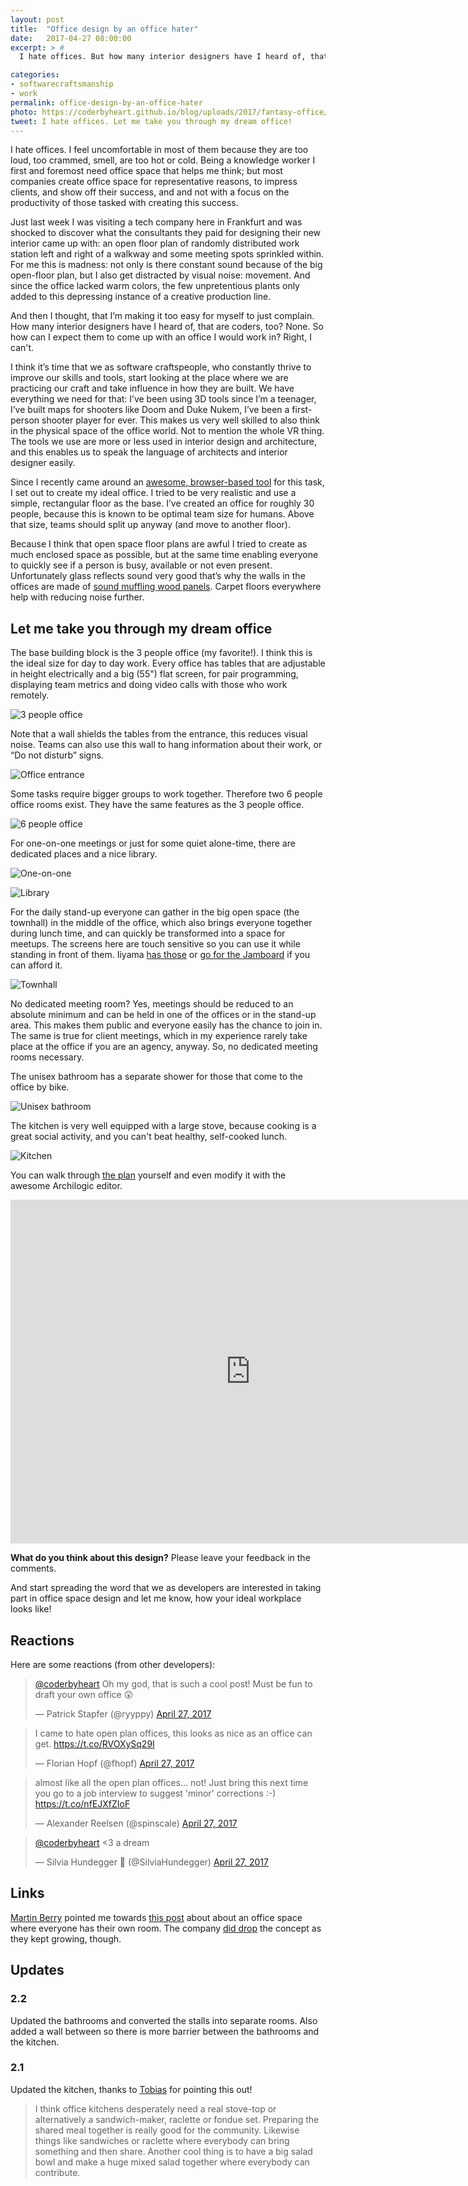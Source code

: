 ```yaml
---
layout: post
title:  "Office design by an office hater"
date:   2017-04-27 08:00:00
excerpt: > #
  I hate offices. But how many interior designers have I heard of, that are coders, too? Let me take you through my dream office!

categories:
- softwarecraftsmanship
- work
permalink: office-design-by-an-office-hater
photo: https://coderbyheart.github.io/blog/uploads/2017/fantasy-office/3-people-office-2k.jpg
tweet: I hate offices. Let me take you through my dream office!
---
```


I hate offices. I feel uncomfortable in most of them because they are too loud, too crammed, smell, are too hot or cold. Being a knowledge worker I first and foremost need office space that helps me think; but most companies create office space for representative reasons, to impress clients, and show off their success, and and not with a focus on the productivity of those tasked with creating this success.

Just last week I was visiting a tech company here in Frankfurt and was shocked to discover what the consultants they paid for designing their new interior came up with: an open floor plan of randomly distributed work station left and right of a walkway and some meeting spots sprinkled within. For me this is madness: not only is there constant sound because of the big open-floor plan, but I also get distracted by visual noise: movement. And since the office lacked warm colors, the few unpretentious plants only added to this depressing instance of a creative production line.

And then I thought, that I’m making it too easy for myself to just complain. How many interior designers have I heard of, that are coders, too? None. So how can I expect them to come up with an office I would work in? Right, I can't.

I think it’s time that we as software craftspeople, who constantly thrive to improve our skills and tools, start looking at the place where we are practicing our craft and take influence in how they are built. We have everything we need for that: I’ve been using 3D tools since I’m a teenager, I’ve built maps for shooters like Doom and Duke Nukem, I’ve been a first-person shooter player for ever. This makes us very well skilled to also think in the physical space of the office world. Not to mention the whole VR thing. The tools we use are more or less used in interior design and architecture, and this enables us to speak the language of architects and interior designer easily.

Since I recently came around an [awesome, browser-based tool](https://spaces.archilogic.com/explore) for this task, I set out to create my ideal office. I tried to be very realistic and use a simple, rectangular floor as the base. I’ve created an office for roughly 30 people, because this is known to be optimal team size for humans. Above that size, teams should split up anyway (and move to another floor).

Because I think that open space floor plans are awful I tried to create as much enclosed space as possible, but at the same time enabling everyone to quickly see if a person is busy, available or not even present. Unfortunately glass reflects sound very good that’s why the walls in the offices are made of [sound muffling wood panels](http://swedese.com/products/accessories/noton). Carpet floors everywhere help with reducing noise further.

## Let me take you through my dream office

The base building block is the 3 people office (my favorite!). I think this is the ideal size for day to day work. Every office has tables that are adjustable in height electrically and a big (55") flat screen, for pair programming, displaying team metrics and doing video calls with those who work remotely.

![3 people office](https://coderbyheart.github.io/blog/uploads/2017/fantasy-office/3-people-office-2k.jpg)

Note that a wall shields the tables from the entrance, this reduces visual noise. Teams can also use this wall to hang information about their work, or “Do not disturb” signs.

![Office entrance](https://coderbyheart.github.io/blog/uploads/2017/fantasy-office/office-entrance-2k.jpg)

Some tasks require bigger groups to work together. Therefore two 6 people office rooms exist. They have the same features as the 3 people office.

![6 people office](https://coderbyheart.github.io/blog/uploads/2017/fantasy-office/6-people-office-2k.jpg)

For one-on-one meetings or just for some quiet alone-time, there are dedicated places and a nice library.

![One-on-one](https://coderbyheart.github.io/blog/uploads/2017/fantasy-office/one-on-one-2k.jpg)

![Library](https://coderbyheart.github.io/blog/uploads/2017/fantasy-office/library-2k.jpg)

For the daily stand-up everyone can gather in the big open space (the townhall) in the middle of the office, which also brings everyone together during lunch time, and can quickly be transformed into a space for meetups. The screens here are touch sensitive so you can use it while standing in front of them. Iiyama [has those](http://amzn.to/2q9qvoQ) or [go for the Jamboard](https://gsuite.google.com/jamboard/) if you can afford it.

![Townhall](https://coderbyheart.github.io/blog/uploads/2017/fantasy-office/townhall-2k.jpg)

No dedicated meeting room? Yes, meetings should be reduced to an absolute minimum and can be held in one of the offices or in the stand-up area. This makes them public and everyone easily has the chance to join in. The same is true for client meetings, which in my experience rarely take place at the office if you are an agency, anyway. So, no dedicated meeting rooms necessary.

The unisex bathroom has a separate shower for those that come to the office by bike.

![Unisex bathroom](https://coderbyheart.github.io/blog/uploads/2017/fantasy-office/bathroom-2k.jpg?v=2.2)

The kitchen is very well equipped with a large stove, because cooking is a great social activity, and you can't beat healthy, self-cooked lunch.

![Kitchen](https://coderbyheart.github.io/blog/uploads/2017/fantasy-office/kitchen-2k.jpg?v=2.2)

You can walk through [the plan](https://goo.gl/ewUBFc) yourself and even modify it with the awesome Archilogic editor.

<iframe src="https://spaces.archilogic.com/3d/!768cc6ba-c623-4f8f-9616-ad80515a9322?mode=view&amp;main-menu=interior&amp;view-menu=camera-bookmarks&amp;presentation=loop" width="768" height="550" frameBorder="0" onmousewheel="false" allowfullscreen mozallowfullscreen webkitallowfullscreen></iframe>
 
**What do you think about this design?** Please leave your feedback in the comments.

And start spreading the word that we as developers are interested in taking part in office space design and let me know, how your ideal workplace looks like!

## Reactions

Here are some reactions (from other developers):

<blockquote class="twitter-tweet" data-conversation="none" data-lang="en"><p lang="en" dir="ltr"><a href="https://twitter.com/coderbyheart">@coderbyheart</a> Oh my god, that is such a cool post! Must be fun to draft your own office 😲</p>&mdash; Patrick Stapfer (@ryyppy) <a href="https://twitter.com/ryyppy/status/857537165944913920">April 27, 2017</a></blockquote>

<blockquote class="twitter-tweet" data-lang="en"><p lang="en" dir="ltr">I came to hate open plan offices, this looks as nice as an office can get. <a href="https://t.co/RVOXySq29I">https://t.co/RVOXySq29I</a></p>&mdash; Florian Hopf (@fhopf) <a href="https://twitter.com/fhopf/status/857548445510361088">April 27, 2017</a></blockquote>

<blockquote class="twitter-tweet" data-lang="en"><p lang="en" dir="ltr">almost like all the open plan offices... not! Just bring this next time you go to a job interview to suggest &#39;minor&#39; corrections :-) <a href="https://t.co/nfEJXfZIoF">https://t.co/nfEJXfZIoF</a></p>&mdash; Alexander Reelsen (@spinscale) <a href="https://twitter.com/spinscale/status/857568366357360642">April 27, 2017</a></blockquote>

<blockquote class="twitter-tweet" data-conversation="none" data-lang="en"><p lang="en" dir="ltr"><a href="https://twitter.com/coderbyheart">@coderbyheart</a> &lt;3 a dream</p>&mdash; Silvia Hundegger 🦄 (@SilviaHundegger) <a href="https://twitter.com/SilviaHundegger/status/857575027511898112">April 27, 2017</a></blockquote>

## Links

[Martin Berry](https://twitter.com/martinbarry) pointed me towards [this post](https://www.campaignmonitor.com/blog/company/2010/08/the-new-campaign-monitor-office/) about about an office space where everyone has their own room. The company [did drop](https://www.businessinsider.com.au/inside-campaign-monitors-insane-new-office-almost-40-storeys-up-overlooking-the-sydney-cbd-2015-3) the concept as they kept growing, though.

## Updates

### 2.2

Updated the bathrooms and converted the stalls into separate rooms. Also added a wall between so there is more barrier between the bathrooms and the kitchen.

### 2.1

Updated the kitchen, thanks to [Tobias](https://twitter.com/schinkenstrudel) for pointing this out!

> I think office kitchens desperately need a real stove-top or alternatively a sandwich-maker, raclette or fondue set. Preparing the shared meal together is really good for the community. Likewise things like sandwiches or raclette where everybody can bring something and then share. Another cool thing is to have a big salad bowl and make a huge mixed salad together where everybody can contribute.
